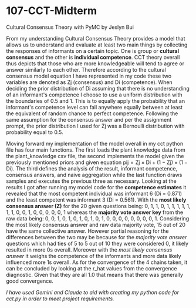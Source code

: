 # 107-CCT-Midterm

Cultural Consensus Theory with PyMC by Jeslyn Bui

From my understanding Cultural Consensus Theory provides a model that allows us to understand and evaluate at least two main things by collecting the responses of informants on a certain topic. One is group or **cultural consensus** and the other is **individual competence**. CCT theory overall thus depicts that those who are more knowledgeable will tend to agree or answer similarly to each other. Therefore according to the cultural consensus model equation I have represented in my code these two variables are denoted as Zj (consensus) and Di (competence). When deciding the prior distribution of Di assuming that there is no understanding of an informant's competence I choose to use a uniform distribution with the boundaries of 0.5 and 1. This is to equally apply the probability that an informant's competence level can fall anywhere equally between at least the equivalent of random chance to perfect competence. Following the same assumption for the consensus answer and per the assignment prompt, the prior distribution I used for Zj was a Bernoulli distribution with probability equal to 0.5. 

Moving forward my implementation of the model overall in my cct python file has four main functions. The first loads the plant knowledge data from the plant_knowledge csv file, the second implements the model given the previously mentioned priors and given equation pij = Zj × Di + (1 − Zj) × (1 − Di). The third defines the analysis of the result, informant competence, consensus answers, and naive aggregation while the last function draws samples and executes the previous three as necessary. Looking at the results I got after running my model code for the **competence estimates** it revealed that the most competent individual was informant 6 (Di = 0.871) and the least competent was informant 3 (Di = 0.561). With the **most likely consensus answer (Z)** for the 20 given questions being: 0, 1, 1, 0, 1, 1, 1, 1, 1, 1, 1, 0, 0, 1, 0, 0, 0, 0, 0, 1 whereas the **majority vote answer key** from the raw data being: 0, 0, 1, 0, 1, 0, 1, 0, 1, 0, 1, 0, 0, 0, 0, 0, 0, 0, 0, 1. Considering the most likely consensus answer and raw data majority vote, 15 out of 20 have the same collective answer. However partial reasoning for the differences between the two may be because for the *majority vote answer* questions which had ties of 5 to 5 out of 10 they were considered 0, it likely resulted in more 0s overall. Moreover with the *most likely consensus answer* it weighs the competence of the informants and more data likely influenced more 1s overall. 
As for the convergence of the 4 chains taken, it can be concluded by looking at the r_hat values from the convergence diagnostic. Given that they are all 1.0 that means that there was generally good convergence. 

*I have used Gemini and Claude to aid with creating my python code for cct.py in order to meet project requirements.*
